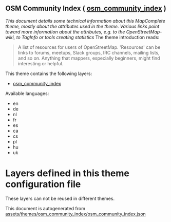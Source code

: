 [//]: # (WARNING: this file is automatically generated. Please find the sources at the bottom and edit those sources)

## OSM Community Index ( [osm_community_index](https://mapcomplete.org/osm_community_index) )
_This document details some technical information about this MapComplete theme, mostly about the attributes used in the theme. Various links point toward more information about the attributes, e.g. to the OpenStreetMap-wiki, to TagInfo or tools creating statistics_
The theme introduction reads:

> A list of resources for users of OpenStreetMap. 'Resources' can be links to forums, meetups, Slack groups, IRC channels, mailing lists, and so on. Anything that mappers, especially beginners, might find interesting or helpful.

This theme contains the following layers:

 - [osm_community_index](../Layers/osm_community_index.md)

Available languages:

 - en
 - de
 - nl
 - fr
 - es
 - ca
 - cs
 - pl
 - hu
 - uk

# Layers defined in this theme configuration file
These layers can not be reused in different themes.


This document is autogenerated from [assets/themes/osm_community_index/osm_community_index.json](https://github.com/pietervdvn/MapComplete/blob/develop/assets/themes/osm_community_index/osm_community_index.json)
